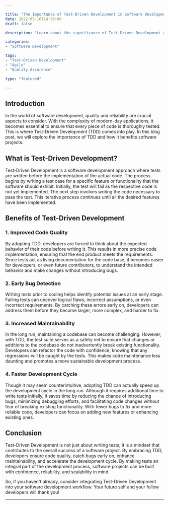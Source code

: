 ```yaml
---

title: "The Importance of Test-Driven Development in Software Development"
date: 2022-05-16T14:30:00
draft: false

description: "Learn about the significance of Test-Driven Development and how it improves the quality and maintainability of software projects."

categories:
- "Software Development"

tags:
- "Test-Driven Development"
- "Agile"
- "Quality Assurance"

type: "featured"

---
```


## Introduction
In the world of software development, quality and reliability are crucial aspects to consider. With the complexity of modern-day applications, it becomes essential to ensure that every piece of code is thoroughly tested. This is where Test-Driven Development (TDD) comes into play. In this blog post, we will explore the importance of TDD and how it benefits software projects.

## What is Test-Driven Development?
Test-Driven Development is a software development approach where tests are written before the implementation of the actual code. The process begins by writing a test case for a specific feature or functionality that the software should exhibit. Initially, the test will fail as the respective code is not yet implemented. The next step involves writing the code necessary to pass the test. This iterative process continues until all the desired features have been implemented.

## Benefits of Test-Driven Development

### 1. Improved Code Quality
By adopting TDD, developers are forced to think about the expected behavior of their code before writing it. This results in more precise code implementation, ensuring that the end product meets the requirements. Since tests act as living documentation for the code base, it becomes easier for developers, or even future contributors, to understand the intended behavior and make changes without introducing bugs.

### 2. Early Bug Detection
Writing tests prior to coding helps identify potential issues at an early stage. Failing tests can uncover logical flaws, incorrect assumptions, or even incorrect requirements. By catching these errors early on, developers can address them before they become larger, more complex, and harder to fix.

### 3. Increased Maintainability
In the long run, maintaining a codebase can become challenging. However, with TDD, the test suite serves as a safety net to ensure that changes or additions to the codebase do not inadvertently break existing functionality. Developers can refactor the code with confidence, knowing that any regressions will be caught by the tests. This makes code maintenance less daunting and promotes a more sustainable development process.

### 4. Faster Development Cycle
Though it may seem counterintuitive, adopting TDD can actually speed up the development cycle in the long run. Although it requires additional time to write tests initially, it saves time by reducing the chance of introducing bugs, minimizing debugging efforts, and facilitating code changes without fear of breaking existing functionality. With fewer bugs to fix and more reliable code, developers can focus on adding new features or enhancing existing ones.

## Conclusion
Test-Driven Development is not just about writing tests; it is a mindset that contributes to the overall success of a software project. By embracing TDD, developers ensure code quality, catch bugs early on, enhance maintainability, and accelerate the development cycle. By making tests an integral part of the development process, software projects can be built with confidence, reliability, and scalability in mind.

So, if you haven't already, consider integrating Test-Driven Development into your software development workflow. Your future self and your fellow developers will thank you!

---
